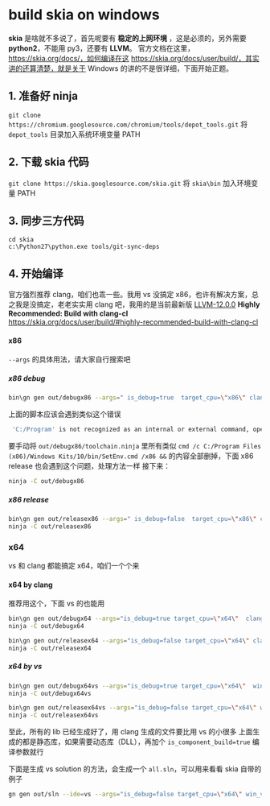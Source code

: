 # build skia on windows

**skia** 是啥就不多说了，首先呢要有 **稳定的上网环境** ，这是必须的，另外需要 **python2**，不能用 py3，还要有 **LLVM**。
官方文档在这里，https://skia.org/docs/，如何编译在这 https://skia.org/docs/user/build/，其实讲的还算清楚，就是关于 Windows 的讲的不是很详细，下面开始正题。

 ## 1. 准备好 ninja
`git clone https://chromium.googlesource.com/chromium/tools/depot_tools.git`
将 `depot_tools` 目录加入系统环境变量 PATH

 ## 2. 下载 skia 代码
`git clone https://skia.googlesource.com/skia.git`
将 `skia\bin` 加入环境变量 PATH

## 3. 同步三方代码
```
cd skia
c:\Python27\python.exe tools/git-sync-deps
```
## 4. 开始编译
官方强烈推荐 clang，咱们也乖一些。我用 vs 没搞定 x86，也许有解决方案，总之我是没搞定，老老实实用 clang 吧，我用的是当前最新版 [LLVM-12.0.0](https://releases.llvm.org/download.html)
**Highly Recommended: Build with clang-cl**  https://skia.org/docs/user/build/#highly-recommended-build-with-clang-cl

#### x86
`--args` 的具体用法，请大家自行搜索吧

#####  x86 debug
```sh
bin\gn gen out/debugx86 --args=" is_debug=true  target_cpu=\"x86\" clang_win=\"C:\Program Files\LLVM\"  extra_cflags=[\"/MTd\"]"
```
上面的脚本应该会遇到类似这个错误
```sh
 'C:/Program' is not recognized as an internal or external command, operable program or batch file.
```
要手动将 `out/debugx86/toolchain.ninja` 里所有类似  `cmd /c C:/Program Files (x86)/Windows Kits/10/bin/SetEnv.cmd /x86 &&` 的内容全部删掉，下面 x86 release 也会遇到这个问题，处理方法一样
接下来：
```sh
ninja -C out/debugx86
```
#####  x86 release
```sh
bin\gn gen out/releasex86 --args=" is_debug=false  target_cpu=\"x86\" clang_win=\"C:\Program Files\LLVM\"  extra_cflags=[\"/MT\"]"
ninja -C out/releasex86
```
### x64
vs 和 clang 都能搞定 x64，咱们一个个来
#### x64 by clang
推荐用这个，下面 vs 的也能用
```sh
bin\gn gen out/debugx64 --args="is_debug=true target_cpu=\"x64\"  clang_win=\"C:\Program Files\LLVM\" extra_cflags=[\"/MTd\"]"
ninja -C out/debugx64

bin\gn gen out/releasex64 --args="is_debug=false target_cpu=\"x64\" clang_win=\"C:\Program Files\LLVM\"  extra_cflags=[\"/MT\"]"
ninja -C out/releasex64
```
##### x64 by vs
```sh
bin\gn gen out/debugx64vs --args="is_debug=true target_cpu=\"x64\"  win_vc=\"d:\Program Files (x86)\Microsoft Visual Studio\2019\Enterprise\VC\" extra_cflags=[\"/MTd\"]"
ninja -C out/debugx64vs

bin\gn gen out/releasex64vs --args="is_debug=false target_cpu=\"x64\" win_vc=\"d:\Program Files (x86)\Microsoft Visual Studio\2019\Enterprise\VC\"  extra_cflags=[\"/MT\"]"
ninja -C out/releasex64vs
```

至此，所有的 lib  已经生成好了，用 clang 生成的文件要比用 vs 的小很多
上面生成的都是静态库，如果需要动态库（DLL），再加个 `is_component_build=true` 编译参数就行

下面是生成 vs solution 的方法，会生成一个 `all.sln`，可以用来看看 skia 自带的例子
```sh
gn gen out/sln --ide=vs --args="is_debug=false target_cpu=\"x64\" win_vc=\"d:\Program Files (x86)\Microsoft Visual Studio\2019\Enterprise\VC\"  extra_cflags=[\"/MT\"]"
```

